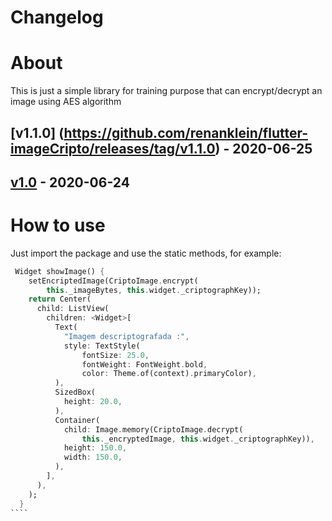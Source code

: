 # Changelog



# About

This is just a simple library for training purpose that can encrypt/decrypt an image using AES algorithm

## [v1.1.0] (https://github.com/renanklein/flutter-imageCripto/releases/tag/v1.1.0) - 2020-06-25

## [v1.0](https://github.com/renanklein/flutter-imageCripto/releases/tag/v1.0) - 2020-06-24

# How to use

Just import the package and use the static methods, for example:

`````dart
 Widget showImage() {
    setEncriptedImage(CriptoImage.encrypt(
        this._imageBytes, this.widget._criptographKey));
    return Center(
      child: ListView(
        children: <Widget>[
          Text(
            "Imagem descriptografada :",
            style: TextStyle(
                fontSize: 25.0,
                fontWeight: FontWeight.bold,
                color: Theme.of(context).primaryColor),
          ),
          SizedBox(
            height: 20.0,
          ),
          Container(
            child: Image.memory(CriptoImage.decrypt(
                this._encryptedImage, this.widget._criptographKey)),
            height: 150.0,
            width: 150.0,
          ),
        ],
      ),
    );
  }
````


